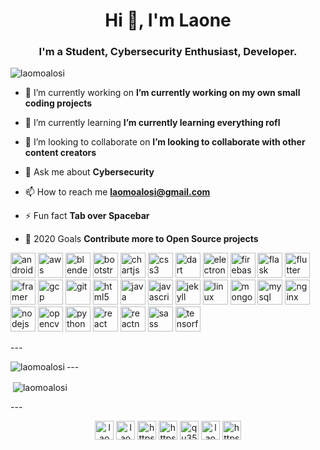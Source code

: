 <h1 align="center">Hi 👋, I'm Laone</h1>
<h3 align="center">I'm a Student, Cybersecurity Enthusiast, Developer.</h3>

<p align="left"> <img src="https://komarev.com/ghpvc/?username=laomoalosi" alt="laomoalosi" /> </p>

- 🔭 I’m currently working on **I’m currently working on my own small coding projects**

- 🌱 I’m currently learning **I’m currently learning everything rofl**

- 👯 I’m looking to collaborate on **I’m looking to collaborate with other content creators**

- 💬 Ask me about **Cybersecurity**

- 📫 How to reach me **laomoalosi@gmail.com**

- ⚡ Fun fact **Tab over Spacebar**
- 🥅 2020 Goals **Contribute more to Open Source projects**

<p align="left"><img src="https://devicons.github.io/devicon/devicon.git/icons/android/android-original-wordmark.svg" alt="android" width="40" height="40"/> 
  <img src="https://devicons.github.io/devicon/devicon.git/icons/amazonwebservices/amazonwebservices-original-wordmark.svg" alt="aws" width="40" height="40"/> 
  <img src="https://download.blender.org/branding/community/blender_community_badge_white.svg" alt="blender" width="40" height="40"/> 
  <img src="https://devicons.github.io/devicon/devicon.git/icons/bootstrap/bootstrap-plain.svg" alt="bootstrap" width="40" height="40"/> 
  <img src="https://www.chartjs.org/media/logo-title.svg" alt="chartjs" width="40" height="40"/> 
  <img src="https://devicons.github.io/devicon/devicon.git/icons/css3/css3-original-wordmark.svg" alt="css3" width="40" height="40"/> 
  <img src="https://www.vectorlogo.zone/logos/dartlang/dartlang-icon.svg" alt="dart" width="40" height="40"/> 
  <img src="https://devicons.github.io/devicon/devicon.git/icons/electron/electron-original.svg" alt="electron" width="40" height="40"/> 
  <img src="https://www.vectorlogo.zone/logos/firebase/firebase-icon.svg" alt="firebase" width="40" height="40"/> 
  <img src="https://www.vectorlogo.zone/logos/pocoo_flask/pocoo_flask-icon.svg" alt="flask" width="40" height="40"/> 
  <img src="https://www.vectorlogo.zone/logos/flutterio/flutterio-icon.svg" alt="flutter" width="40" height="40"/> 
  <img src="https://www.vectorlogo.zone/logos/framer/framer-icon.svg" alt="framer" width="40" height="40"/>
  <img src="https://www.vectorlogo.zone/logos/google_cloud/google_cloud-icon.svg" alt="gcp" width="40" height="40"/> 
  <img src="https://www.vectorlogo.zone/logos/git-scm/git-scm-icon.svg" alt="git" width="40" height="40"/>
  <img src="https://devicons.github.io/devicon/devicon.git/icons/html5/html5-original-wordmark.svg" alt="html5" width="40" height="40"/> 
  <img src="https://devicons.github.io/devicon/devicon.git/icons/java/java-original-wordmark.svg" alt="java" width="40" height="40"/>
  <img src="https://devicons.github.io/devicon/devicon.git/icons/javascript/javascript-original.svg" alt="javascript" width="40" height="40"/> 
  <img src="https://www.vectorlogo.zone/logos/jekyllrb/jekyllrb-icon.svg" alt="jekyll" width="40" height="40"/> 
  <img src="https://devicons.github.io/devicon/devicon.git/icons/linux/linux-original.svg" alt="linux" width="40" height="40"/> 
  <img src="https://devicons.github.io/devicon/devicon.git/icons/mongodb/mongodb-original-wordmark.svg" alt="mongodb" width="40" height="40"/> 
  <img src="https://devicons.github.io/devicon/devicon.git/icons/mysql/mysql-original-wordmark.svg" alt="mysql" width="40" height="40"/>
  <img src="https://devicons.github.io/devicon/devicon.git/icons/nginx/nginx-original.svg" alt="nginx" width="40" height="40"/>
  <img src="https://devicons.github.io/devicon/devicon.git/icons/nodejs/nodejs-original-wordmark.svg" alt="nodejs" width="40" height="40"/>
  <img src="https://www.vectorlogo.zone/logos/opencv/opencv-icon.svg" alt="opencv" width="40" height="40"/> 
  <img src="https://devicons.github.io/devicon/devicon.git/icons/python/python-original.svg" alt="python" width="40" height="40"/>
  <img src="https://devicons.github.io/devicon/devicon.git/icons/react/react-original-wordmark.svg" alt="react" width="40" height="40"/>
  <img src="https://reactnative.dev/img/header_logo.svg" alt="reactnative" width="40" height="40"/> 
  <img src="https://devicons.github.io/devicon/devicon.git/icons/sass/sass-original.svg" alt="sass" width="40" height="40"/> 
  <img src="https://www.vectorlogo.zone/logos/tensorflow/tensorflow-icon.svg" alt="tensorflow" width="40" height="40"/></p>
  ---
  <p><img align="left" src="https://github-readme-stats.vercel.app/api/top-langs/?username=laomoalosi&layout=compact&hide=html" alt="laomoalosi" /></p>
  ---

<p>&nbsp;<img align="center" src="https://github-readme-stats.vercel.app/api?username=laomoalosi&show_icons=true" alt="laomoalosi" /></p>
---

<p align="center">
<a href="https://codepen.io/laomoalosi" target="blank"><img align="center" src="https://cdn.jsdelivr.net/npm/simple-icons@3.0.1/icons/codepen.svg" alt="laomoalosi" height="30" width="30" /></a>
<a href="https://dev.to/laomoalosi" target="blank"><img align="center" src="https://cdn.jsdelivr.net/npm/simple-icons@3.0.1/icons/dev-dot-to.svg" alt="laomoalosi" height="30" width="30" /></a>
<a href="https://twitter.com/https://twitter.com/thatniggalao" target="blank"><img align="center" src="https://cdn.jsdelivr.net/npm/simple-icons@3.0.1/icons/twitter.svg" alt="https://twitter.com/thatniggalao" height="30" width="30" /></a>
<a href="https://linkedin.com/in/https://www.linkedin.com/in/laone-moalosi-35784b155/" target="blank"><img align="center" src="https://cdn.jsdelivr.net/npm/simple-icons@3.0.1/icons/linkedin.svg" alt="https://www.linkedin.com/in/laone-moalosi-35784b155/" height="30" width="30" /></a>
<a href="https://stackoverflow.com/users/qu35t" target="blank"><img align="center" src="https://cdn.jsdelivr.net/npm/simple-icons@3.0.1/icons/stackoverflow.svg" alt="qu35t" height="30" width="30" /></a>
<a href="https://codesandbox.com/laomoaosi" target="blank"><img align="center" src="https://cdn.jsdelivr.net/npm/simple-icons@3.0.1/icons/codesandbox.svg" alt="laomoaosi" height="30" width="30" /></a>
<a href="https://instagram.com/https://www.instagram.com/thatniggalao/" target="blank"><img align="center" src="https://cdn.jsdelivr.net/npm/simple-icons@3.0.1/icons/instagram.svg" alt="https://www.instagram.com/thatniggalao/" height="30" width="30" /></a>
</p>
